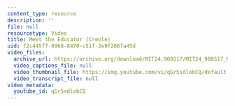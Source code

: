 ```yaml
---
content_type: resource
description: ''
file: null
resourcetype: Video
title: Meet the Educator (Creole)
uid: f2c445f7-8968-8470-c51f-2e9f266fa45d
video_files:
  archive_url: https://archive.org/download/MIT24.908S17/MIT24_908S17_Meet_the_Educator_Creole_300k.mp4
  video_captions_file: null
  video_thumbnail_file: https://img.youtube.com/vi/qGr5sdlobCQ/default.jpg
  video_transcript_file: null
video_metadata:
  youtube_id: qGr5sdlobCQ
---
```

